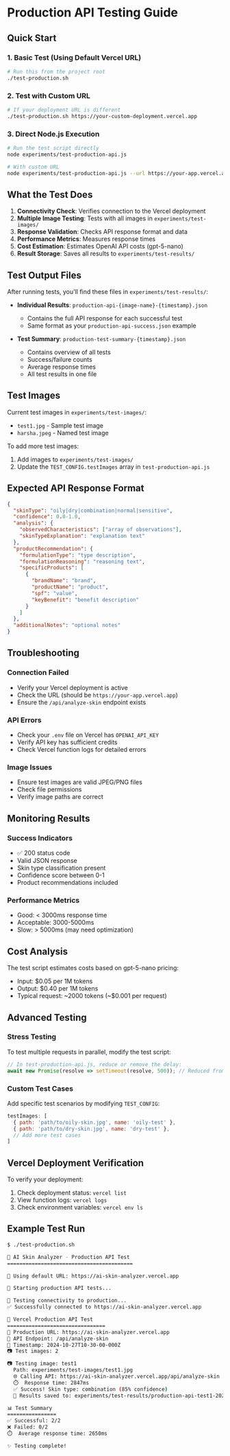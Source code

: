 # Production API Testing Guide

## Quick Start

### 1. Basic Test (Using Default Vercel URL)
```bash
# Run this from the project root
./test-production.sh
```

### 2. Test with Custom URL
```bash
# If your deployment URL is different
./test-production.sh https://your-custom-deployment.vercel.app
```

### 3. Direct Node.js Execution
```bash
# Run the test script directly
node experiments/test-production-api.js

# With custom URL
node experiments/test-production-api.js --url https://your-app.vercel.app
```

## What the Test Does

1. **Connectivity Check**: Verifies connection to the Vercel deployment
2. **Multiple Image Testing**: Tests with all images in `experiments/test-images/`
3. **Response Validation**: Checks API response format and data
4. **Performance Metrics**: Measures response times
5. **Cost Estimation**: Estimates OpenAI API costs (gpt-5-nano)
6. **Result Storage**: Saves all results to `experiments/test-results/`

## Test Output Files

After running tests, you'll find these files in `experiments/test-results/`:

- **Individual Results**: `production-api-{image-name}-{timestamp}.json`
  - Contains the full API response for each successful test
  - Same format as your `production-api-success.json` example

- **Test Summary**: `production-test-summary-{timestamp}.json`
  - Contains overview of all tests
  - Success/failure counts
  - Average response times
  - All test results in one file

## Test Images

Current test images in `experiments/test-images/`:
- `test1.jpg` - Sample test image
- `harsha.jpeg` - Named test image

To add more test images:
1. Add images to `experiments/test-images/`
2. Update the `TEST_CONFIG.testImages` array in `test-production-api.js`

## Expected API Response Format

```json
{
  "skinType": "oily|dry|combination|normal|sensitive",
  "confidence": 0.0-1.0,
  "analysis": {
    "observedCharacteristics": ["array of observations"],
    "skinTypeExplanation": "explanation text"
  },
  "productRecommendation": {
    "formulationType": "type description",
    "formulationReasoning": "reasoning text",
    "specificProducts": [
      {
        "brandName": "brand",
        "productName": "product",
        "spf": "value",
        "keyBenefit": "benefit description"
      }
    ]
  },
  "additionalNotes": "optional notes"
}
```

## Troubleshooting

### Connection Failed
- Verify your Vercel deployment is active
- Check the URL (should be `https://your-app.vercel.app`)
- Ensure the `/api/analyze-skin` endpoint exists

### API Errors
- Check your `.env` file on Vercel has `OPENAI_API_KEY`
- Verify API key has sufficient credits
- Check Vercel function logs for detailed errors

### Image Issues
- Ensure test images are valid JPEG/PNG files
- Check file permissions
- Verify image paths are correct

## Monitoring Results

### Success Indicators
- ✅ 200 status code
- Valid JSON response
- Skin type classification present
- Confidence score between 0-1
- Product recommendations included

### Performance Metrics
- Good: < 3000ms response time
- Acceptable: 3000-5000ms
- Slow: > 5000ms (may need optimization)

## Cost Analysis

The test script estimates costs based on gpt-5-nano pricing:
- Input: $0.05 per 1M tokens
- Output: $0.40 per 1M tokens
- Typical request: ~2000 tokens (~$0.001 per request)

## Advanced Testing

### Stress Testing
To test multiple requests in parallel, modify the test script:
```javascript
// In test-production-api.js, reduce or remove the delay:
await new Promise(resolve => setTimeout(resolve, 500)); // Reduced from 2000ms
```

### Custom Test Cases
Add specific test scenarios by modifying `TEST_CONFIG`:
```javascript
testImages: [
  { path: 'path/to/oily-skin.jpg', name: 'oily-test' },
  { path: 'path/to/dry-skin.jpg', name: 'dry-test' },
  // Add more test cases
]
```

## Vercel Deployment Verification

To verify your deployment:
1. Check deployment status: `vercel list`
2. View function logs: `vercel logs`
3. Check environment variables: `vercel env ls`

## Example Test Run

```bash
$ ./test-production.sh

🚀 AI Skin Analyzer - Production API Test
=========================================

📍 Using default URL: https://ai-skin-analyzer.vercel.app

🧪 Starting production API tests...

🔌 Testing connectivity to production...
✅ Successfully connected to https://ai-skin-analyzer.vercel.app

🧪 Vercel Production API Test
================================
📍 Production URL: https://ai-skin-analyzer.vercel.app
🔗 API Endpoint: /api/analyze-skin
📅 Timestamp: 2024-10-27T10-30-00-000Z
📷 Test images: 2

📷 Testing image: test1
  Path: experiments/test-images/test1.jpg
  🌐 Calling API: https://ai-skin-analyzer.vercel.app/api/analyze-skin
  ⏱️  Response time: 2847ms
  ✅ Success! Skin type: combination (85% confidence)
  💾 Results saved to: experiments/test-results/production-api-test1-2024-10-27T10-30-00-000Z.json

📊 Test Summary
================
✅ Successful: 2/2
❌ Failed: 0/2
⏱️  Average response time: 2650ms

✨ Testing complete!
```